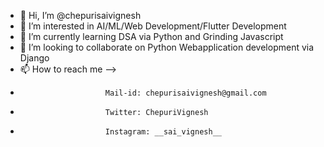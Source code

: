 - 👋 Hi, I’m @chepurisaivignesh
- 👀 I’m interested in AI/ML/Web Development/Flutter Development
- 🌱 I’m currently learning DSA via Python and Grinding Javascript
- 💞️ I’m looking to collaborate on Python Webapplication development via Django  
- 📫 How to reach me --> 
-                        Mail-id: chepurisaivignesh@gmail.com
-                        Twitter: ChepuriVignesh
-                        Instagram: __sai_vignesh__


